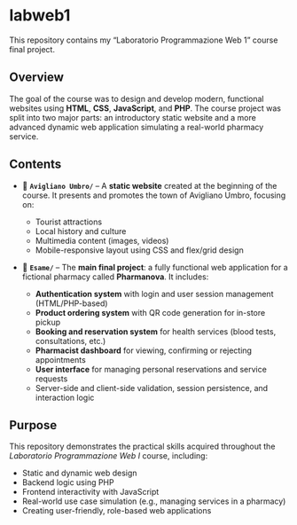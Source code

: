 # labweb1

This repository contains my “Laboratorio Programmazione Web 1” course final project.

## Overview

The goal of the course was to design and develop modern, functional websites using **HTML**, **CSS**, **JavaScript**, and **PHP**. The course project was split into two major parts: an introductory static website and a more advanced dynamic web application simulating a real-world pharmacy service.

## Contents

* 📁 **`Avigliano Umbro/`** – A **static website** created at the beginning of the course. It presents and promotes the town of Avigliano Umbro, focusing on:

  * Tourist attractions
  * Local history and culture
  * Multimedia content (images, videos)
  * Mobile-responsive layout using CSS and flex/grid design

* 📁 **`Esame/`** – The **main final project**: a fully functional web application for a fictional pharmacy called **Pharmanova**. It includes:

    * **Authentication system** with login and user session management (HTML/PHP-based)
    * **Product ordering system** with QR code generation for in-store pickup
    * **Booking and reservation system** for health services (blood tests, consultations, etc.)
    * **Pharmacist dashboard** for viewing, confirming or rejecting appointments
    * **User interface** for managing personal reservations and service requests
    * Server-side and client-side validation, session persistence, and interaction logic

## Purpose

This repository demonstrates the practical skills acquired throughout the *Laboratorio Programmazione Web I* course, including:

* Static and dynamic web design
* Backend logic using PHP
* Frontend interactivity with JavaScript
* Real-world use case simulation (e.g., managing services in a pharmacy)
* Creating user-friendly, role-based web applications
